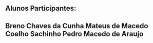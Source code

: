 Alunos Participantes: 
---------------------------------
Breno Chaves da Cunha
Mateus de Macedo Coelho Sachinho
Pedro Macedo de Araujo
--------------------------------
